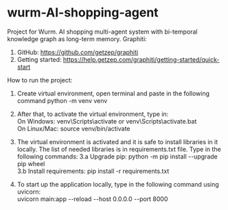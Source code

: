 # wurm-AI-shopping-agent
Project for Wurm. AI shopping multi-agent system with bi-temporal knowledge graph as long-term memory.
Graphiti:
1. GitHub: https://github.com/getzep/graphiti
2. Getting started: https://help.getzep.com/graphiti/getting-started/quick-start


How to run the project:
1. Create virtual environment, open terminal and paste in the following command
python -m venv venv

2. After that, to activate the virtual environment, type in:  
On Windows:         venv\Scripts\activate or venv\Scripts\activate.bat  
On Linux/Mac:        source venv/bin/activate  
  
3. The virtual environment is activated and it is safe to install libraries in it locally. The list of needed libraries is in requirements.txt file. Type in the following commands: 
3.a Upgrade pip: python -m pip install --upgrade pip wheel  
3.b Install requirements: pip install -r requirements.txt
  
4. To start up the application locally, type in the following command using uvicorn:  
uvicorn main:app --reload --host 0.0.0.0 --port 8000

